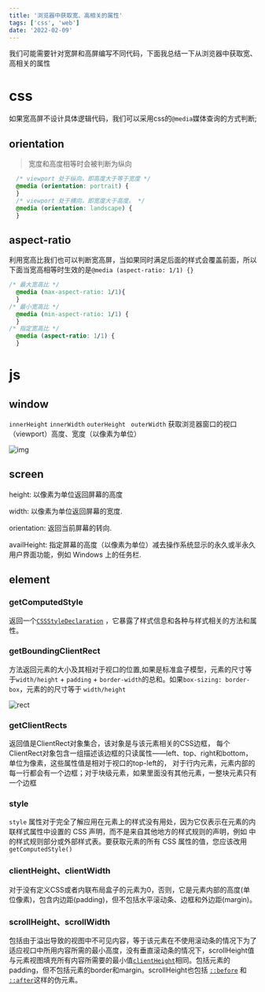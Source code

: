 ```yaml
---
title: '浏览器中获取宽、高相关的属性'
tags: ['css', 'web']
date: '2022-02-09'
---
```


我们可能需要针对宽屏和高屏编写不同代码，下面我总结一下从浏览器中获取宽、高相关的属性

# css
如果宽高屏不设计具体逻辑代码，我们可以采用css的`@media`媒体查询的方式判断;

## orientation

> 宽度和高度相等时会被判断为纵向

```css
  /* viewport 处于纵向，即高度大于等于宽度 */
  @media (orientation: portrait) {
  }
  /* viewport 处于横向，即宽度大于高度。 */
  @media (orientation: landscape) {
  }
```

## aspect-ratio

利用宽高比我们也可以判断宽高屏，当如果同时满足后面的样式会覆盖前面，所以下面当宽高相等时生效的是`@media (aspect-ratio: 1/1) {}`

```css
/* 最大宽高比 */
  @media (max-aspect-ratio: 1/1){
  }
/* 最小宽高比 */
  @media (min-aspect-ratio: 1/1) {
  }
/* 指定宽高比 */
  @media (aspect-ratio: 1/1) {
  }
```

# js

## window

`innerHeight` `innerWidth` `outerHeight` ` outerWidth` 获取浏览器窗口的视口（viewport）高度、宽度（以像素为单位）

![img](https://developer.mozilla.org/@api/deki/files/213/=FirefoxInnerVsOuterHeight2.png)

## screen

height: 以像素为单位返回屏幕的高度  

width:  以像素为单位返回屏幕的宽度. 

orientation: 返回当前屏幕的转向. 

availHeight: 指定屏幕的高度（以像素为单位）减去操作系统显示的永久或半永久用户界面功能，例如 Windows 上的任务栏. 

## element

### getComputedStyle

返回一个[`CSSStyleDeclaration`](https://developer.mozilla.org/zh-CN/docs/Web/API/CSSStyleDeclaration) ，它暴露了样式信息和各种与样式相关的方法和属性。

### getBoundingClientRect

方法返回元素的大小及其相对于视口的位置,如果是标准盒子模型，元素的尺寸等于`width/height` + `padding` + `border-width`的总和。如果`box-sizing: border-box`，元素的的尺寸等于 `width/height`

![rect](https://mdn.mozillademos.org/files/15087/rect.png)

### getClientRects

返回值是ClientRect对象集合，该对象是与该元素相关的CSS边框， 每个ClientRect对象包含一组描述该边框的只读属性——left、top、right和bottom，单位为像素，这些属性值是相对于视口的top-left的， 对于行内元素，元素内部的每一行都会有一个边框；对于块级元素，如果里面没有其他元素，一整块元素只有一个边框



### style

`style` 属性对于完全了解应用在元素上的样式没有用处，因为它仅表示在元素的内联样式属性中设置的 CSS 声明，而不是来自其他地方的样式规则的声明，例如 <head> 中的样式规则部分或外部样式表。要获取元素的所有 CSS 属性的值，您应该改用 `getComputedStyle()`

### clientHeight、clientWidth

对于没有定义CSS或者内联布局盒子的元素为0，否则，它是元素内部的高度(单位像素)，包含内边距(padding)，但不包括水平滚动条、边框和外边距(margin)。

### scrollHeight、scrollWidth

包括由于溢出导致的视图中不可见内容，等于该元素在不使用滚动条的情况下为了适应视口中所用内容所需的最小高度，没有垂直滚动条的情况下，scrollHeight值与元素视图填充所有内容所需要的最小值[`clientHeight`](https://developer.mozilla.org/zh-CN/docs/Web/API/Element/clientHeight)相同。包括元素的padding，但不包括元素的border和margin。scrollHeight也包括 [`::before`](https://developer.mozilla.org/zh-CN/docs/Web/CSS/::before) 和 [`::after`](https://developer.mozilla.org/zh-CN/docs/Web/CSS/::after)这样的伪元素。
